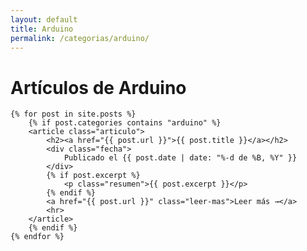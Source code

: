 ```yaml
---
layout: default
title: Arduino
permalink: /categorias/arduino/
---
```


<div class="blog-container">
        <h1>Artículos de Arduino</h1>

    {% for post in site.posts %}
        {% if post.categories contains "arduino" %}
        <article class="articulo">
            <h2><a href="{{ post.url }}">{{ post.title }}</a></h2>
            <div class="fecha">
                Publicado el {{ post.date | date: "%-d de %B, %Y" }}
            </div>
            {% if post.excerpt %}
                <p class="resumen">{{ post.excerpt }}</p>
            {% endif %}
            <a href="{{ post.url }}" class="leer-mas">Leer más →</a>
            <hr>
        </article>
        {% endif %}
    {% endfor %}
</div>
